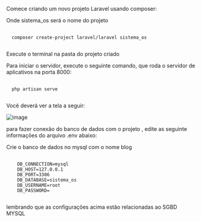 Comece criando um novo projeto Laravel usando composer:

Onde sistema_os será o nome do projeto 

<pre class="language-php">
  <code class="language-php">
  composer create-project laravel/laravel sistema_os
  </code>
</pre>



Execute o terminal na pasta do projeto criado 

Para iniciar o servidor, execute o seguinte comando, que roda o servidor de aplicativos na porta 8000:

<pre class="language-php">
  <code class="language-php">
  php artisan serve
  </code>
</pre>


Você deverá ver a tela a seguir:

![image](https://github.com/user-attachments/assets/75f6d671-dc91-403a-933d-c7df21b636fb)


para fazer conexão do banco de dados com o projeto , edite as seguinte informações do arquivo .env abaixo:

Crie o banco de dados no mysql com o nome blog

<pre class="language-php">
  <code class="language-php">
    DB_CONNECTION=mysql
    DB_HOST=127.0.0.1
    DB_PORT=3306
    DB_DATABASE=sistema_os
    DB_USERNAME=root
    DB_PASSWORD=
  </code>
</pre>


lembrando que as configurações acima estão relacionadas ao SGBD MYSQL





